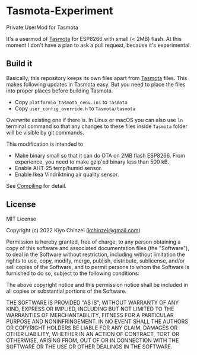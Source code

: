 # Tasmota-Experiment

Private UserMod for Tasmota

It's a usermod of [Tasmota](https://tasmota.github.io/docs/) for ESP8266 with small (< 2MB) flash.
At this moment I don't have a plan to ask a pull request, because it's experimental.

## Build it

Basically, this repository keeps its own files apart from [Tasmota](https://tasmota.github.io/docs/) files.
This makes following updates in Tasmota easy.
But you need to place the files into proper places before building Tasmota.

- Copy `platformio_tasmota_cenv.ini` to `Tasmota`
- Copy `user_config_override.h` to `Tasmota/tasmota`

Overwrite existing one if there is. In Linux or macOS you can also use `ln` terminal command so that any changes to these files inside `Tasmota` folder will be visible by git commands.

This modification is intended to
- Make binary small so that it can do OTA on 2MB flash ESP8266.
From experience, you need to make gzip'ed binary less than 500 kB.
- Enable AHT-25 temp/humid sensor.
- Enable Ikea Vindriktning air quality sensor.

See [Compiling](https://tasmota.github.io/docs/Compile-your-build/#customize-your-build) for detail.

## License

MIT License

Copyright (c) 2022 Kiyo Chinzei (kchinzei@gmail.com)

Permission is hereby granted, free of charge, to any person obtaining a copy
of this software and associated documentation files (the "Software"), to deal
in the Software without restriction, including without limitation the rights
to use, copy, modify, merge, publish, distribute, sublicense, and/or sell
copies of the Software, and to permit persons to whom the Software is
furnished to do so, subject to the following conditions:

The above copyright notice and this permission notice shall be included in all
copies or substantial portions of the Software.

THE SOFTWARE IS PROVIDED "AS IS", WITHOUT WARRANTY OF ANY KIND, EXPRESS OR
IMPLIED, INCLUDING BUT NOT LIMITED TO THE WARRANTIES OF MERCHANTABILITY,
FITNESS FOR A PARTICULAR PURPOSE AND NONINFRINGEMENT. IN NO EVENT SHALL THE
AUTHORS OR COPYRIGHT HOLDERS BE LIABLE FOR ANY CLAIM, DAMAGES OR OTHER
LIABILITY, WHETHER IN AN ACTION OF CONTRACT, TORT OR OTHERWISE, ARISING FROM,
OUT OF OR IN CONNECTION WITH THE SOFTWARE OR THE USE OR OTHER DEALINGS IN THE
SOFTWARE.
